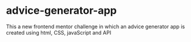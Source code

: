 # advice-generator-app
This a new frontend mentor challenge in which an advice generator app is created using html, CSS, javaScript and API

